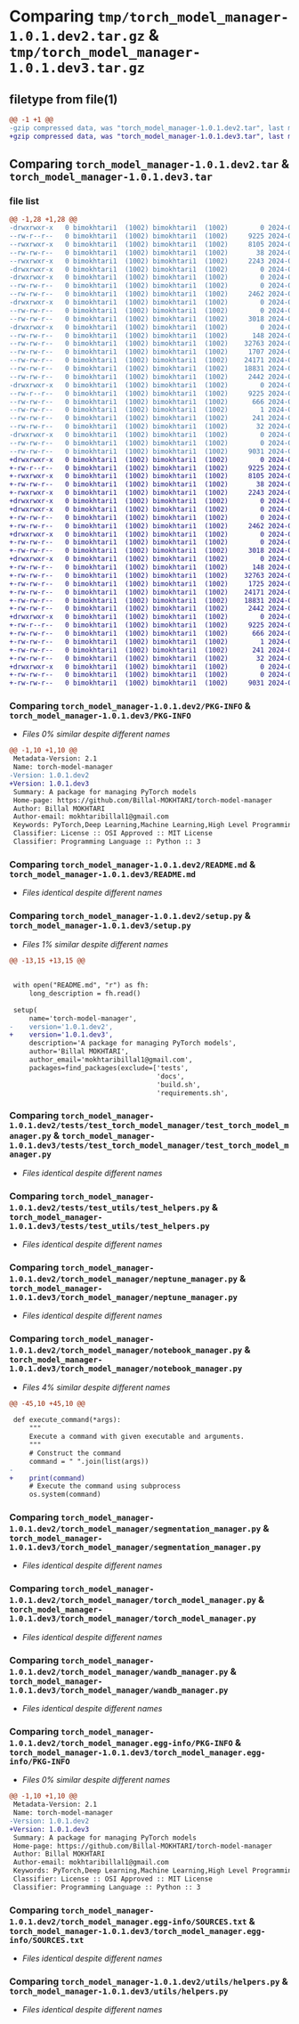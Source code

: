 # Comparing `tmp/torch_model_manager-1.0.1.dev2.tar.gz` & `tmp/torch_model_manager-1.0.1.dev3.tar.gz`

## filetype from file(1)

```diff
@@ -1 +1 @@
-gzip compressed data, was "torch_model_manager-1.0.1.dev2.tar", last modified: Wed May 29 09:37:50 2024, max compression
+gzip compressed data, was "torch_model_manager-1.0.1.dev3.tar", last modified: Wed May 29 09:40:58 2024, max compression
```

## Comparing `torch_model_manager-1.0.1.dev2.tar` & `torch_model_manager-1.0.1.dev3.tar`

### file list

```diff
@@ -1,28 +1,28 @@
-drwxrwxr-x   0 bimokhtari1  (1002) bimokhtari1  (1002)        0 2024-05-29 09:37:50.534091 torch_model_manager-1.0.1.dev2/
--rw-r--r--   0 bimokhtari1  (1002) bimokhtari1  (1002)     9225 2024-05-29 09:37:50.534091 torch_model_manager-1.0.1.dev2/PKG-INFO
--rwxrwxr-x   0 bimokhtari1  (1002) bimokhtari1  (1002)     8105 2024-05-13 08:52:52.000000 torch_model_manager-1.0.1.dev2/README.md
--rw-rw-r--   0 bimokhtari1  (1002) bimokhtari1  (1002)       38 2024-05-29 09:37:50.534091 torch_model_manager-1.0.1.dev2/setup.cfg
--rwxrwxr-x   0 bimokhtari1  (1002) bimokhtari1  (1002)     2243 2024-05-29 09:37:48.000000 torch_model_manager-1.0.1.dev2/setup.py
-drwxrwxr-x   0 bimokhtari1  (1002) bimokhtari1  (1002)        0 2024-05-29 09:37:50.530091 torch_model_manager-1.0.1.dev2/tests/
-drwxrwxr-x   0 bimokhtari1  (1002) bimokhtari1  (1002)        0 2024-05-29 09:37:50.530091 torch_model_manager-1.0.1.dev2/tests/test_torch_model_manager/
--rw-rw-r--   0 bimokhtari1  (1002) bimokhtari1  (1002)        0 2024-05-13 08:52:52.000000 torch_model_manager-1.0.1.dev2/tests/test_torch_model_manager/__init__.py
--rw-rw-r--   0 bimokhtari1  (1002) bimokhtari1  (1002)     2462 2024-05-13 08:52:52.000000 torch_model_manager-1.0.1.dev2/tests/test_torch_model_manager/test_torch_model_manager.py
-drwxrwxr-x   0 bimokhtari1  (1002) bimokhtari1  (1002)        0 2024-05-29 09:37:50.530091 torch_model_manager-1.0.1.dev2/tests/test_utils/
--rw-rw-r--   0 bimokhtari1  (1002) bimokhtari1  (1002)        0 2024-05-13 08:52:52.000000 torch_model_manager-1.0.1.dev2/tests/test_utils/__init__.py
--rw-rw-r--   0 bimokhtari1  (1002) bimokhtari1  (1002)     3018 2024-05-13 08:52:52.000000 torch_model_manager-1.0.1.dev2/tests/test_utils/test_helpers.py
-drwxrwxr-x   0 bimokhtari1  (1002) bimokhtari1  (1002)        0 2024-05-29 09:37:50.530091 torch_model_manager-1.0.1.dev2/torch_model_manager/
--rw-rw-r--   0 bimokhtari1  (1002) bimokhtari1  (1002)      148 2024-05-22 10:34:37.000000 torch_model_manager-1.0.1.dev2/torch_model_manager/__init__.py
--rw-rw-r--   0 bimokhtari1  (1002) bimokhtari1  (1002)    32763 2024-05-23 09:59:17.000000 torch_model_manager-1.0.1.dev2/torch_model_manager/neptune_manager.py
--rw-rw-r--   0 bimokhtari1  (1002) bimokhtari1  (1002)     1707 2024-05-29 09:37:35.000000 torch_model_manager-1.0.1.dev2/torch_model_manager/notebook_manager.py
--rw-rw-r--   0 bimokhtari1  (1002) bimokhtari1  (1002)    24171 2024-05-29 08:15:42.000000 torch_model_manager-1.0.1.dev2/torch_model_manager/segmentation_manager.py
--rw-rw-r--   0 bimokhtari1  (1002) bimokhtari1  (1002)    18831 2024-05-13 08:53:31.000000 torch_model_manager-1.0.1.dev2/torch_model_manager/torch_model_manager.py
--rw-rw-r--   0 bimokhtari1  (1002) bimokhtari1  (1002)     2442 2024-05-13 08:53:31.000000 torch_model_manager-1.0.1.dev2/torch_model_manager/wandb_manager.py
-drwxrwxr-x   0 bimokhtari1  (1002) bimokhtari1  (1002)        0 2024-05-29 09:37:50.534091 torch_model_manager-1.0.1.dev2/torch_model_manager.egg-info/
--rw-r--r--   0 bimokhtari1  (1002) bimokhtari1  (1002)     9225 2024-05-29 09:37:50.000000 torch_model_manager-1.0.1.dev2/torch_model_manager.egg-info/PKG-INFO
--rw-rw-r--   0 bimokhtari1  (1002) bimokhtari1  (1002)      666 2024-05-29 09:37:50.000000 torch_model_manager-1.0.1.dev2/torch_model_manager.egg-info/SOURCES.txt
--rw-rw-r--   0 bimokhtari1  (1002) bimokhtari1  (1002)        1 2024-05-29 09:37:50.000000 torch_model_manager-1.0.1.dev2/torch_model_manager.egg-info/dependency_links.txt
--rw-rw-r--   0 bimokhtari1  (1002) bimokhtari1  (1002)      241 2024-05-29 09:37:50.000000 torch_model_manager-1.0.1.dev2/torch_model_manager.egg-info/requires.txt
--rw-rw-r--   0 bimokhtari1  (1002) bimokhtari1  (1002)       32 2024-05-29 09:37:50.000000 torch_model_manager-1.0.1.dev2/torch_model_manager.egg-info/top_level.txt
-drwxrwxr-x   0 bimokhtari1  (1002) bimokhtari1  (1002)        0 2024-05-29 09:37:50.534091 torch_model_manager-1.0.1.dev2/utils/
--rw-rw-r--   0 bimokhtari1  (1002) bimokhtari1  (1002)        0 2024-05-13 08:52:52.000000 torch_model_manager-1.0.1.dev2/utils/__init__.py
--rw-rw-r--   0 bimokhtari1  (1002) bimokhtari1  (1002)     9031 2024-05-22 10:54:34.000000 torch_model_manager-1.0.1.dev2/utils/helpers.py
+drwxrwxr-x   0 bimokhtari1  (1002) bimokhtari1  (1002)        0 2024-05-29 09:40:58.180503 torch_model_manager-1.0.1.dev3/
+-rw-r--r--   0 bimokhtari1  (1002) bimokhtari1  (1002)     9225 2024-05-29 09:40:58.180503 torch_model_manager-1.0.1.dev3/PKG-INFO
+-rwxrwxr-x   0 bimokhtari1  (1002) bimokhtari1  (1002)     8105 2024-05-13 08:52:52.000000 torch_model_manager-1.0.1.dev3/README.md
+-rw-rw-r--   0 bimokhtari1  (1002) bimokhtari1  (1002)       38 2024-05-29 09:40:58.180503 torch_model_manager-1.0.1.dev3/setup.cfg
+-rwxrwxr-x   0 bimokhtari1  (1002) bimokhtari1  (1002)     2243 2024-05-29 09:40:56.000000 torch_model_manager-1.0.1.dev3/setup.py
+drwxrwxr-x   0 bimokhtari1  (1002) bimokhtari1  (1002)        0 2024-05-29 09:40:58.176503 torch_model_manager-1.0.1.dev3/tests/
+drwxrwxr-x   0 bimokhtari1  (1002) bimokhtari1  (1002)        0 2024-05-29 09:40:58.176503 torch_model_manager-1.0.1.dev3/tests/test_torch_model_manager/
+-rw-rw-r--   0 bimokhtari1  (1002) bimokhtari1  (1002)        0 2024-05-13 08:52:52.000000 torch_model_manager-1.0.1.dev3/tests/test_torch_model_manager/__init__.py
+-rw-rw-r--   0 bimokhtari1  (1002) bimokhtari1  (1002)     2462 2024-05-13 08:52:52.000000 torch_model_manager-1.0.1.dev3/tests/test_torch_model_manager/test_torch_model_manager.py
+drwxrwxr-x   0 bimokhtari1  (1002) bimokhtari1  (1002)        0 2024-05-29 09:40:58.176503 torch_model_manager-1.0.1.dev3/tests/test_utils/
+-rw-rw-r--   0 bimokhtari1  (1002) bimokhtari1  (1002)        0 2024-05-13 08:52:52.000000 torch_model_manager-1.0.1.dev3/tests/test_utils/__init__.py
+-rw-rw-r--   0 bimokhtari1  (1002) bimokhtari1  (1002)     3018 2024-05-13 08:52:52.000000 torch_model_manager-1.0.1.dev3/tests/test_utils/test_helpers.py
+drwxrwxr-x   0 bimokhtari1  (1002) bimokhtari1  (1002)        0 2024-05-29 09:40:58.176503 torch_model_manager-1.0.1.dev3/torch_model_manager/
+-rw-rw-r--   0 bimokhtari1  (1002) bimokhtari1  (1002)      148 2024-05-22 10:34:37.000000 torch_model_manager-1.0.1.dev3/torch_model_manager/__init__.py
+-rw-rw-r--   0 bimokhtari1  (1002) bimokhtari1  (1002)    32763 2024-05-23 09:59:17.000000 torch_model_manager-1.0.1.dev3/torch_model_manager/neptune_manager.py
+-rw-rw-r--   0 bimokhtari1  (1002) bimokhtari1  (1002)     1725 2024-05-29 09:40:49.000000 torch_model_manager-1.0.1.dev3/torch_model_manager/notebook_manager.py
+-rw-rw-r--   0 bimokhtari1  (1002) bimokhtari1  (1002)    24171 2024-05-29 08:15:42.000000 torch_model_manager-1.0.1.dev3/torch_model_manager/segmentation_manager.py
+-rw-rw-r--   0 bimokhtari1  (1002) bimokhtari1  (1002)    18831 2024-05-13 08:53:31.000000 torch_model_manager-1.0.1.dev3/torch_model_manager/torch_model_manager.py
+-rw-rw-r--   0 bimokhtari1  (1002) bimokhtari1  (1002)     2442 2024-05-13 08:53:31.000000 torch_model_manager-1.0.1.dev3/torch_model_manager/wandb_manager.py
+drwxrwxr-x   0 bimokhtari1  (1002) bimokhtari1  (1002)        0 2024-05-29 09:40:58.180503 torch_model_manager-1.0.1.dev3/torch_model_manager.egg-info/
+-rw-r--r--   0 bimokhtari1  (1002) bimokhtari1  (1002)     9225 2024-05-29 09:40:58.000000 torch_model_manager-1.0.1.dev3/torch_model_manager.egg-info/PKG-INFO
+-rw-rw-r--   0 bimokhtari1  (1002) bimokhtari1  (1002)      666 2024-05-29 09:40:58.000000 torch_model_manager-1.0.1.dev3/torch_model_manager.egg-info/SOURCES.txt
+-rw-rw-r--   0 bimokhtari1  (1002) bimokhtari1  (1002)        1 2024-05-29 09:40:58.000000 torch_model_manager-1.0.1.dev3/torch_model_manager.egg-info/dependency_links.txt
+-rw-rw-r--   0 bimokhtari1  (1002) bimokhtari1  (1002)      241 2024-05-29 09:40:58.000000 torch_model_manager-1.0.1.dev3/torch_model_manager.egg-info/requires.txt
+-rw-rw-r--   0 bimokhtari1  (1002) bimokhtari1  (1002)       32 2024-05-29 09:40:58.000000 torch_model_manager-1.0.1.dev3/torch_model_manager.egg-info/top_level.txt
+drwxrwxr-x   0 bimokhtari1  (1002) bimokhtari1  (1002)        0 2024-05-29 09:40:58.176503 torch_model_manager-1.0.1.dev3/utils/
+-rw-rw-r--   0 bimokhtari1  (1002) bimokhtari1  (1002)        0 2024-05-13 08:52:52.000000 torch_model_manager-1.0.1.dev3/utils/__init__.py
+-rw-rw-r--   0 bimokhtari1  (1002) bimokhtari1  (1002)     9031 2024-05-22 10:54:34.000000 torch_model_manager-1.0.1.dev3/utils/helpers.py
```

### Comparing `torch_model_manager-1.0.1.dev2/PKG-INFO` & `torch_model_manager-1.0.1.dev3/PKG-INFO`

 * *Files 0% similar despite different names*

```diff
@@ -1,10 +1,10 @@
 Metadata-Version: 2.1
 Name: torch-model-manager
-Version: 1.0.1.dev2
+Version: 1.0.1.dev3
 Summary: A package for managing PyTorch models
 Home-page: https://github.com/Billal-MOKHTARI/torch-model-manager
 Author: Billal MOKHTARI
 Author-email: mokhtaribillal1@gmail.com
 Keywords: PyTorch,Deep Learning,Machine Learning,High Level Programming
 Classifier: License :: OSI Approved :: MIT License
 Classifier: Programming Language :: Python :: 3
```

### Comparing `torch_model_manager-1.0.1.dev2/README.md` & `torch_model_manager-1.0.1.dev3/README.md`

 * *Files identical despite different names*

### Comparing `torch_model_manager-1.0.1.dev2/setup.py` & `torch_model_manager-1.0.1.dev3/setup.py`

 * *Files 1% similar despite different names*

```diff
@@ -13,15 +13,15 @@
 
 
 with open("README.md", "r") as fh:
     long_description = fh.read()
 
 setup(
     name='torch-model-manager',
-    version='1.0.1.dev2',
+    version='1.0.1.dev3',
     description='A package for managing PyTorch models',
     author='Billal MOKHTARI',
     author_email='mokhtaribillal1@gmail.com',
     packages=find_packages(exclude=['tests', 
                                     'docs', 
                                     'build.sh', 
                                     'requirements.sh',
```

### Comparing `torch_model_manager-1.0.1.dev2/tests/test_torch_model_manager/test_torch_model_manager.py` & `torch_model_manager-1.0.1.dev3/tests/test_torch_model_manager/test_torch_model_manager.py`

 * *Files identical despite different names*

### Comparing `torch_model_manager-1.0.1.dev2/tests/test_utils/test_helpers.py` & `torch_model_manager-1.0.1.dev3/tests/test_utils/test_helpers.py`

 * *Files identical despite different names*

### Comparing `torch_model_manager-1.0.1.dev2/torch_model_manager/neptune_manager.py` & `torch_model_manager-1.0.1.dev3/torch_model_manager/neptune_manager.py`

 * *Files identical despite different names*

### Comparing `torch_model_manager-1.0.1.dev2/torch_model_manager/notebook_manager.py` & `torch_model_manager-1.0.1.dev3/torch_model_manager/notebook_manager.py`

 * *Files 4% similar despite different names*

```diff
@@ -45,10 +45,10 @@
         
 def execute_command(*args):
     """
     Execute a command with given executable and arguments.
     """
     # Construct the command
     command = " ".join(list(args))
-
+    print(command)
     # Execute the command using subprocess
     os.system(command)
```

### Comparing `torch_model_manager-1.0.1.dev2/torch_model_manager/segmentation_manager.py` & `torch_model_manager-1.0.1.dev3/torch_model_manager/segmentation_manager.py`

 * *Files identical despite different names*

### Comparing `torch_model_manager-1.0.1.dev2/torch_model_manager/torch_model_manager.py` & `torch_model_manager-1.0.1.dev3/torch_model_manager/torch_model_manager.py`

 * *Files identical despite different names*

### Comparing `torch_model_manager-1.0.1.dev2/torch_model_manager/wandb_manager.py` & `torch_model_manager-1.0.1.dev3/torch_model_manager/wandb_manager.py`

 * *Files identical despite different names*

### Comparing `torch_model_manager-1.0.1.dev2/torch_model_manager.egg-info/PKG-INFO` & `torch_model_manager-1.0.1.dev3/torch_model_manager.egg-info/PKG-INFO`

 * *Files 0% similar despite different names*

```diff
@@ -1,10 +1,10 @@
 Metadata-Version: 2.1
 Name: torch-model-manager
-Version: 1.0.1.dev2
+Version: 1.0.1.dev3
 Summary: A package for managing PyTorch models
 Home-page: https://github.com/Billal-MOKHTARI/torch-model-manager
 Author: Billal MOKHTARI
 Author-email: mokhtaribillal1@gmail.com
 Keywords: PyTorch,Deep Learning,Machine Learning,High Level Programming
 Classifier: License :: OSI Approved :: MIT License
 Classifier: Programming Language :: Python :: 3
```

### Comparing `torch_model_manager-1.0.1.dev2/torch_model_manager.egg-info/SOURCES.txt` & `torch_model_manager-1.0.1.dev3/torch_model_manager.egg-info/SOURCES.txt`

 * *Files identical despite different names*

### Comparing `torch_model_manager-1.0.1.dev2/utils/helpers.py` & `torch_model_manager-1.0.1.dev3/utils/helpers.py`

 * *Files identical despite different names*

